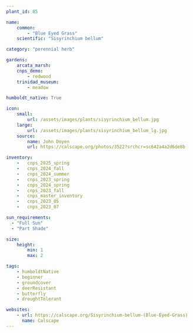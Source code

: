 ```yaml
---
plant_id: 85

name: 
    common: 
        - "Blue Eyed Grass"    
    scientific: "Sisyrinchium bellum"  

category: "perennial herb"

gardens: 
    arcata_marsh:
    cnps_demo:
        - redwood
    trinidad_museum:
        - meadow

humboldt_native: True

icon: 
    small: 
        url: /assets/images/plants/sisyrinchium_bellum.jpg
    large: 
        url: /assets/images/plants/sisyrinchium_bellum_lg.jpg 
    source: 
        name: John Doyen 
        url: https://calscape.org/photos/3522?srchcr=sc642a4a2d6de8b

inventory: 
    -   cnps_2025_spring
    -   cnps_2024_fall
    -   cnps_2024_summer
    -   cnps_2023_spring
    -   cnps_2024_spring
    -   cnps_2023_fall
    -   cnps_master_inventory
    -   cnps_2023_05 
    -   cnps_2023_07 

sun_requirements:
  - "Full Sun"
  - "Part Shade"

size:
    height: 
        min: 1
        max: 2

tags:
    - humboldtNative
    - beginner
    - groundcover
    - deerResistant
    - butterfly
    - droughtTolerant

websites: 
    - url: https://calscape.org/Sisyrinchium-bellum-(Blue-Eyed-Grass) 
      name: Calscape
---
```


